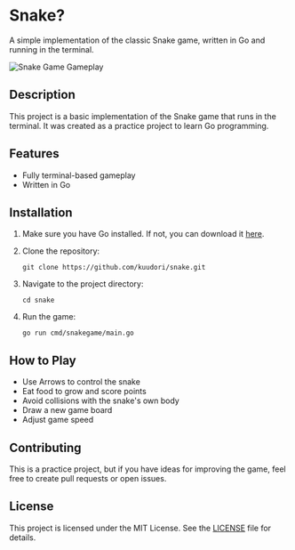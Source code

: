 # Snake?

A simple implementation of the classic Snake game, written in Go and running in the terminal.

![Snake Game Gameplay](path_to_your_gif_file.gif)

## Description

This project is a basic implementation of the Snake game that runs in the terminal. It was created as a practice project to learn Go programming.

## Features

- Fully terminal-based gameplay
- Written in Go

## Installation

1. Make sure you have Go installed. If not, you can download it [here](https://golang.org/dl/).

2. Clone the repository:
   ```
   git clone https://github.com/kuudori/snake.git
   ```

3. Navigate to the project directory:
   ```
   cd snake
   ```

4. Run the game:
   ```
   go run cmd/snakegame/main.go
   ```

## How to Play

- Use Arrows to control the snake
- Eat food to grow and score points
- Avoid collisions with the snake's own body
- Draw a new game board
- Adjust game speed

## Contributing

This is a practice project, but if you have ideas for improving the game, feel free to create pull requests or open issues.

## License

This project is licensed under the MIT License. See the [LICENSE](LICENSE) file for details.
